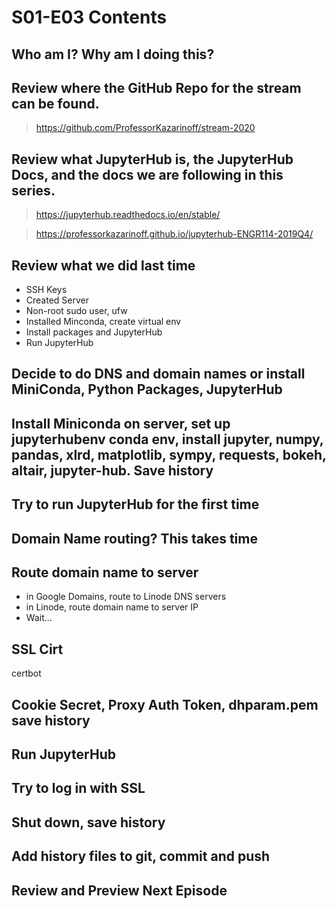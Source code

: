 # S01-E03 Contents

## Who am I? Why am I doing this?

## Review where the GitHub Repo for the stream can be found.

 > https://github.com/ProfessorKazarinoff/stream-2020

## Review what JupyterHub is, the JupyterHub Docs, and the docs we are following in this series.

 > https://jupyterhub.readthedocs.io/en/stable/

 > https://professorkazarinoff.github.io/jupyterhub-ENGR114-2019Q4/

## Review what we did last time

 - SSH Keys
 - Created Server
 - Non-root sudo user, ufw
 - Installed Minconda, create virtual env
 - Install packages and JupyterHub
 - Run JupyterHub

## Decide to do DNS and domain names or install MiniConda, Python Packages, JupyterHub

## Install Miniconda on server, set up jupyterhubenv conda env, install jupyter, numpy, pandas, xlrd, matplotlib, sympy, requests, bokeh, altair, jupyter-hub. Save history

## Try to run JupyterHub for the first time

## Domain Name routing? This takes time

## Route domain name to server

 - in Google Domains, route to Linode DNS servers
 - in Linode, route domain name to server IP
 - Wait...

## SSL Cirt

certbot

## Cookie Secret, Proxy Auth Token, dhparam.pem save history

## Run JupyterHub

## Try to log in with SSL

## Shut down, save history

## Add history files to git, commit and push

## Review and Preview Next Episode

